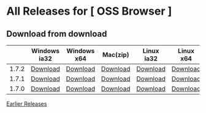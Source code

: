 # All Releases for [ OSS Browser ]

## Download from download

||Windows ia32|Windows x64| Mac(zip) |Linux ia32|Linux x64|Release note|
  |-----|-----|-----|-----|--------|--------|---|
|1.7.2|[Download](https://oss-attachment.cn-hangzhou.oss.aliyun-inc.com/oss-browser/1.7.2/oss-browser-win32-ia32.zip) |[Download](https://oss-attachment.cn-hangzhou.oss.aliyun-inc.com/oss-browser/1.7.2/oss-browser-win32-x64.zip) |  [Download](https://oss-attachment.cn-hangzhou.oss.aliyun-inc.com/oss-browser/1.7.2/oss-browser-darwin-x64.zip) | [Download](https://oss-attachment.cn-hangzhou.oss.aliyun-inc.com/oss-browser/1.7.2/oss-browser-linux-ia32.zip) | [Download](https://oss-attachment.cn-hangzhou.oss.aliyun-inc.com/oss-browser/1.7.2/oss-browser-linux-x64.zip)|[1.7.2.md](release-notes/1.7.2.en-US.md)|
|1.7.1|[Download](https://oss-attachment.cn-hangzhou.oss.aliyun-inc.com/oss-browser/1.7.1/oss-browser-win32-ia32.zip) |[Download](https://oss-attachment.cn-hangzhou.oss.aliyun-inc.com/oss-browser/1.7.1/oss-browser-win32-x64.zip) |  [Download](https://oss-attachment.cn-hangzhou.oss.aliyun-inc.com/oss-browser/1.7.1/oss-browser-darwin-x64.zip) | [Download](https://oss-attachment.cn-hangzhou.oss.aliyun-inc.com/oss-browser/1.7.1/oss-browser-linux-ia32.zip) | [Download](https://oss-attachment.cn-hangzhou.oss.aliyun-inc.com/oss-browser/1.7.1/oss-browser-linux-x64.zip)|[1.7.1.md](release-notes/1.7.1.en-US.md)|
|1.7.0|[Download](https://oss-attachment.cn-hangzhou.oss.aliyun-inc.com/oss-browser/1.7.0/oss-browser-win32-ia32.zip) |[Download](https://oss-attachment.cn-hangzhou.oss.aliyun-inc.com/oss-browser/1.7.0/oss-browser-win32-x64.zip) |  [Download](https://oss-attachment.cn-hangzhou.oss.aliyun-inc.com/oss-browser/1.7.0/oss-browser-darwin-x64.zip) | [Download](https://oss-attachment.cn-hangzhou.oss.aliyun-inc.com/oss-browser/1.7.0/oss-browser-linux-ia32.zip) | [Download](https://oss-attachment.cn-hangzhou.oss.aliyun-inc.com/oss-browser/1.7.0/oss-browser-linux-x64.zip)|[1.7.0.md](release-notes/1.7.0.en-US.md)|


[Earlier Releases](earlier-releases.md)
